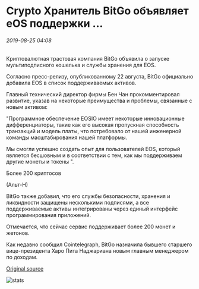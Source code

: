 # Crypto Хранитель BitGo объявляет eOS поддержки ...

###### 2019-08-25 04:08

Криптовалютная трастовая компания BitGo объявила о запуске мультиподписного кошелька и службы хранения для EOS.

Согласно пресс-релизу, опубликованному 22 августа, BitGo официально добавила EOS в список поддерживаемых активов.

Главный технический директор фирмы Бен Чан прокомментировал развитие, указав на некоторые преимущества и проблемы, связанные с новым активом:

"Программное обеспечение EOSIO имеет некоторые инновационные дифференциаторы, такие как его высокая пропускная способность транзакций и модель платы, что потребовало от нашей инженерной команды масштабирования нашей платформы.

Мы смогли успешно создать опыт для пользователей EOS, который является бесшовным и в соответствии с тем, как мы поддерживаем другие монеты и токены ".

Более 200 криптосов

(Альт-Н)

BitGo также добавил, что его службы безопасности, хранения и ликвидности защищены несколькими подписями, а все поддерживаемые активы интегрированы через единый интерфейс программирования приложений.

Отмечается, что сейчас сервис поддерживает более 200 монет и жетонов.

Как недавно сообщил Cointelegraph, BitGo назначила бывшего старшего вице-президента Xapo Пита Наджариана новым главным менеджером по доходам.

[Original source](https://cointelegraph.com/news/crypto-custodian-bitgo-announces-eos-support)

![stats](https://c.statcounter.com/11760860/0/a89fa40b/1/ "stats")